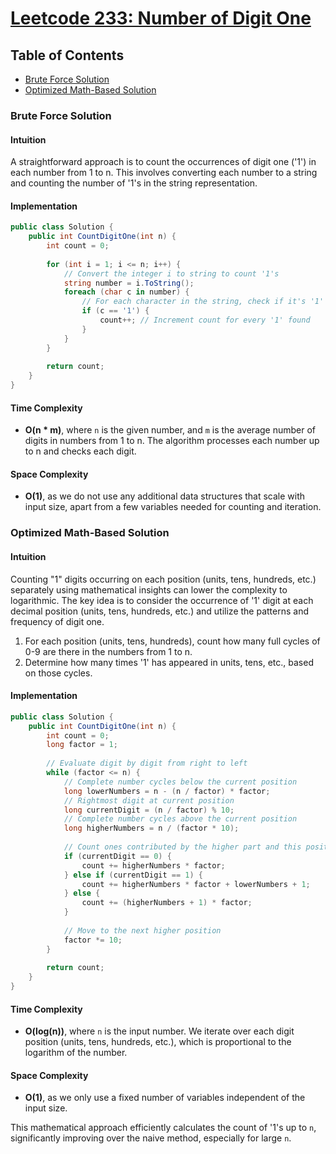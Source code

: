 # [Leetcode 233: Number of Digit One](https://leetcode.com/problems/number-of-digit-one/)

## Table of Contents
- [Brute Force Solution](#brute-force-solution)
- [Optimized Math-Based Solution](#optimized-math-based-solution)

### Brute Force Solution

#### Intuition
A straightforward approach is to count the occurrences of digit one ('1') in each number from 1 to n. This involves converting each number to a string and counting the number of '1's in the string representation.

#### Implementation

```csharp
public class Solution {
    public int CountDigitOne(int n) {
        int count = 0;
        
        for (int i = 1; i <= n; i++) {
            // Convert the integer i to string to count '1's
            string number = i.ToString();
            foreach (char c in number) {
                // For each character in the string, check if it's '1'
                if (c == '1') {
                    count++; // Increment count for every '1' found
                }
            }
        }
        
        return count;
    }
}
```

#### Time Complexity
- **O(n * m)**, where `n` is the given number, and `m` is the average number of digits in numbers from 1 to n. The algorithm processes each number up to n and checks each digit.

#### Space Complexity
- **O(1)**, as we do not use any additional data structures that scale with input size, apart from a few variables needed for counting and iteration.

### Optimized Math-Based Solution

#### Intuition
Counting "1" digits occurring on each position (units, tens, hundreds, etc.) separately using mathematical insights can lower the complexity to logarithmic. The key idea is to consider the occurrence of '1' digit at each decimal position (units, tens, hundreds, etc.) and utilize the patterns and frequency of digit one.

1. For each position (units, tens, hundreds), count how many full cycles of 0-9 are there in the numbers from 1 to n.
2. Determine how many times '1' has appeared in units, tens, etc., based on those cycles.

#### Implementation

```csharp
public class Solution {
    public int CountDigitOne(int n) {
        int count = 0;
        long factor = 1;
        
        // Evaluate digit by digit from right to left
        while (factor <= n) {
            // Complete number cycles below the current position
            long lowerNumbers = n - (n / factor) * factor;
            // Rightmost digit at current position
            long currentDigit = (n / factor) % 10;
            // Complete number cycles above the current position
            long higherNumbers = n / (factor * 10);
            
            // Count ones contributed by the higher part and this position
            if (currentDigit == 0) {
                count += higherNumbers * factor;
            } else if (currentDigit == 1) {
                count += higherNumbers * factor + lowerNumbers + 1;
            } else {
                count += (higherNumbers + 1) * factor;
            }
            
            // Move to the next higher position
            factor *= 10;
        }
        
        return count;
    }
}
```

#### Time Complexity
- **O(log(n))**, where `n` is the input number. We iterate over each digit position (units, tens, hundreds, etc.), which is proportional to the logarithm of the number.

#### Space Complexity
- **O(1)**, as we only use a fixed number of variables independent of the input size.

This mathematical approach efficiently calculates the count of '1's up to `n`, significantly improving over the naive method, especially for large `n`.

